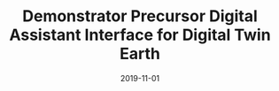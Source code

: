 ---
date: 2019-11-01
code: DA4DTE
title: Demonstrator Precursor Digital Assistant Interface for Digital Twin Earth
abstract:

text: |
    DA4DTE is funded by the European Space Agency for the period 2022-2024. The project aims to foster development of the new generation of AI-powered “Digital Assistant” interface to EO data and Digital Twin Earth (DTE)-type information, also including elements of xAI to ensure better interpretable and trustworthy sciences and innovative commercial applications. Our project partners are <a href="https://www.e-geos.it/en/" target="_blank">e-GEOS</a> and <a href="https://ai.di.uoa.gr/" target="_blank">the National and Kapodistrian University of Athens</a>. 

main_page_image: DA4DTE-logo.png

---